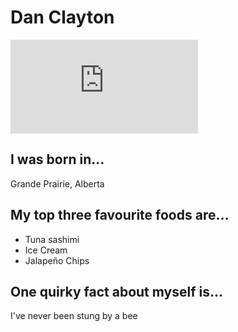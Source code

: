 # Dan Clayton
![Picture of Dan](https://www.facebook.com/photo.php?fbid=10155443341465333&l=54857258d0)

## I was born in...
Grande Prairie, Alberta

## My top three favourite foods are...
* Tuna sashimi
* Ice Cream
* Jalapeño Chips

## One quirky fact about myself is...
I've never been stung by a bee

